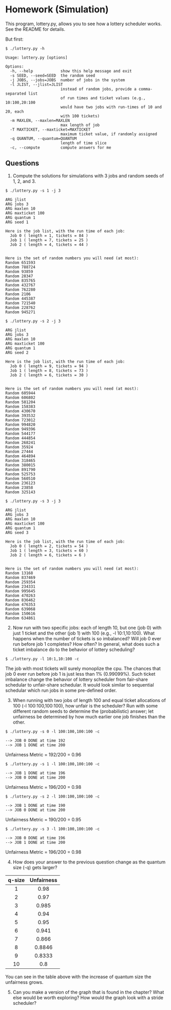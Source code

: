 # Homework (Simulation)
This program, lottery.py, allows you to see how a lottery scheduler works. See the README for details.

But first:

```
$ ./lottery.py -h
```
```
Usage: lottery.py [options]

Options:
  -h, --help            show this help message and exit
  -s SEED, --seed=SEED  the random seed
  -j JOBS, --jobs=JOBS  number of jobs in the system
  -l JLIST, --jlist=JLIST
                        instead of random jobs, provide a comma-separated list
                        of run times and ticket values (e.g., 10:100,20:100
                        would have two jobs with run-times of 10 and 20, each
                        with 100 tickets)
  -m MAXLEN, --maxlen=MAXLEN
                        max length of job
  -T MAXTICKET, --maxticket=MAXTICKET
                        maximum ticket value, if randomly assigned
  -q QUANTUM, --quantum=QUANTUM
                        length of time slice
  -c, --compute         compute answers for me
```

## Questions

1. Compute the solutions for simulations with 3 jobs and random seeds of 1, 2, and 3.

```
$ ./lottery.py -s 1 -j 3
```
```
ARG jlist 
ARG jobs 3
ARG maxlen 10
ARG maxticket 100
ARG quantum 1
ARG seed 1

Here is the job list, with the run time of each job: 
  Job 0 ( length = 1, tickets = 84 )
  Job 1 ( length = 7, tickets = 25 )
  Job 2 ( length = 4, tickets = 44 )


Here is the set of random numbers you will need (at most):
Random 651593
Random 788724
Random 93859
Random 28347
Random 835765
Random 432767
Random 762280
Random 2106
Random 445387
Random 721540
Random 228762
Random 945271
```
```
$ ./lottery.py -s 2 -j 3
```
```
ARG jlist 
ARG jobs 3
ARG maxlen 10
ARG maxticket 100
ARG quantum 1
ARG seed 2

Here is the job list, with the run time of each job: 
  Job 0 ( length = 9, tickets = 94 )
  Job 1 ( length = 8, tickets = 73 )
  Job 2 ( length = 6, tickets = 30 )


Here is the set of random numbers you will need (at most):
Random 605944
Random 606802
Random 581204
Random 158383
Random 430670
Random 393532
Random 723012
Random 994820
Random 949396
Random 544177
Random 444854
Random 268241
Random 35924
Random 27444
Random 464894
Random 318465
Random 380015
Random 891790
Random 525753
Random 560510
Random 236123
Random 23858
Random 325143
```
```
$ ./lottery.py -s 3 -j 3
```
```
ARG jlist 
ARG jobs 3
ARG maxlen 10
ARG maxticket 100
ARG quantum 1
ARG seed 3

Here is the job list, with the run time of each job: 
  Job 0 ( length = 2, tickets = 54 )
  Job 1 ( length = 3, tickets = 60 )
  Job 2 ( length = 6, tickets = 6 )


Here is the set of random numbers you will need (at most):
Random 13168
Random 837469
Random 259354
Random 234331
Random 995645
Random 470263
Random 836462
Random 476353
Random 639068
Random 150616
Random 634861
```

2. Now run with two specific jobs: each of length 10, but one (job 0) with just 1 ticket and the other (job 1) with 100 (e.g., -l 10:1,10:100). What happens when the number of tickets is so imbalanced? Will job 0 ever run before job 1 completes? How often? In general, what does such a ticket imbalance do to the behavior of lottery scheduling?

```
$ ./lottery.py -l 10:1,10:100 -c
```
The job with most tickets will surely monoplize the cpu. The chances that job 0 ever run before job 1 is just less than 1% (0.99099%). Such ticket imbalance change the behavior of lottery scheduler from fair-share schedular to unfair-share schedular. It would look similar to sequential schedular which run jobs in some pre-defined order.

3. When running with two jobs of length 100 and equal ticket allocations of 100 (-l 100:100,100:100), how unfair is the scheduler? Run with some different random seeds to determine the (probabilistic) answer; let unfairness be determined by how much earlier one job finishes than the other.

```
$ ./lottery.py -s 0 -l 100:100,100:100 -c
```
```
--> JOB 0 DONE at time 192
--> JOB 1 DONE at time 200
```
Unfairness Metric = 192/200 = 0.96
```
$ ./lottery.py -s 1 -l 100:100,100:100 -c
```
```
--> JOB 1 DONE at time 196
--> JOB 0 DONE at time 200
```
Unfairness Metric = 196/200 = 0.98
```
$ ./lottery.py -s 2 -l 100:100,100:100 -c
```
```
--> JOB 1 DONE at time 190
--> JOB 0 DONE at time 200
```
Unfairness Metric = 190/200 = 0.95
```
$ ./lottery.py -s 3 -l 100:100,100:100 -c
```
```
--> JOB 0 DONE at time 196
--> JOB 1 DONE at time 200
```
Unfairness Metric = 196/200 = 0.98

4. How does your answer to the previous question change as the quantum size (-q) gets larger?

| q-size | Unfairness |
| :---: | :---: |
| 1 | 0.98 |
| 2 | 0.97 |
| 3 | 0.985 |
| 4 | 0.94 |
| 5 | 0.95 |
| 6 | 0.941 |
| 7 | 0.866 |
| 8 | 0.8846 |
| 9 | 0.8333 |
| 10 | 0.8 |

You can see in the table above with the increase of quantum size the unfairness grows.

5. Can you make a version of the graph that is found in the chapter? What else would be worth exploring? How would the graph look with a stride scheduler?

